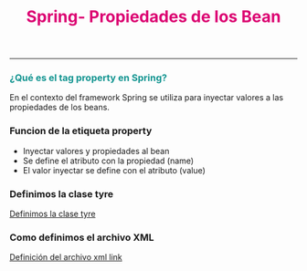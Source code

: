 <header>
<h1 style="color:#DC0073">Spring- Propiedades de los Bean</h1>
</header>
<hr>
<article>
<section>
<h3 style="color: #129490">¿Qué es el tag property en Spring? </h3>
<p>En el contexto del framework Spring se utiliza para inyectar
valores a las propiedades de los beans.</p>
</section>

<section>
<h3>Funcion de la etiqueta property</h3>
<ul>
<li>Inyectar valores y propiedades al bean</li>
<li>Se define el atributo con la propiedad (name)</li>
<li>El valor inyectar se define con el atributo (value)</li>
</ul>
<h3>Definimos la clase tyre</h3>
<a href="https://github.com/Dearone13/Spring/blob/beanproperty/src/main/java/com/mavin/Tyre.java">Definimos la clase tyre</a>
<h3>Como definimos el archivo XML</h3>
<a href="https://github.com/Dearone13/Spring/blob/beanproperty/src/main/resources/ApplicationContext.xml">Definición del archivo xml link</a>
</section>
</article>
